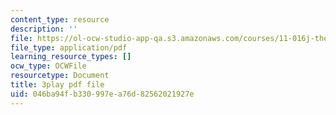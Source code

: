 ```yaml
---
content_type: resource
description: ''
file: https://ol-ocw-studio-app-qa.s3.amazonaws.com/courses/11-016j-the-once-and-future-city-spring-2015/046ba94fb330997ea76d82562021927e_LJNAUHOmpAY.pdf
file_type: application/pdf
learning_resource_types: []
ocw_type: OCWFile
resourcetype: Document
title: 3play pdf file
uid: 046ba94f-b330-997e-a76d-82562021927e
---
```

